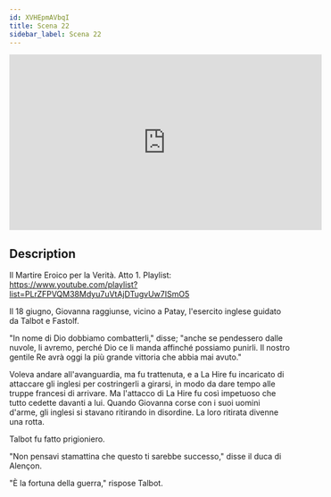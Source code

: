 ```yaml
---
id: XVHEpmAVbqI
title: Scena 22
sidebar_label: Scena 22
---
```


<iframe
  width="560"
  height="315"
  src="https://www.youtube.com/embed/XVHEpmAVbqI"
  title="YouTube video player"
  frameborder="0"
  allow="accelerometer; autoplay; clipboard-write; encrypted-media; gyroscope; picture-in-picture; web-share"
  referrerpolicy="strict-origin-when-cross-origin"
  allowfullscreen
></iframe>

## Description

Il Martire Eroico per la Verità. Atto 1. 
Playlist: https://www.youtube.com/playlist?list=PLrZFPVQM38Mdyu7uVtAjDTugvUw7ISmO5 

Il 18 giugno, Giovanna raggiunse, vicino a Patay, l'esercito inglese guidato da Talbot e Fastolf.

"In nome di Dio dobbiamo combatterli," disse; "anche se pendessero dalle nuvole, li avremo, perché Dio ce li manda affinché possiamo punirli. Il nostro gentile Re avrà oggi la più grande vittoria che abbia mai avuto."

Voleva andare all'avanguardia, ma fu trattenuta, e a La Hire fu incaricato di attaccare gli inglesi per costringerli a girarsi, in modo da dare tempo alle truppe francesi di arrivare. Ma l'attacco di La Hire fu così impetuoso che tutto cedette davanti a lui. Quando Giovanna corse con i suoi uomini d'arme, gli inglesi si stavano ritirando in disordine. La loro ritirata divenne una rotta.

Talbot fu fatto prigioniero.

"Non pensavi stamattina che questo ti sarebbe successo," disse il duca di Alençon.

"È la fortuna della guerra," rispose Talbot.
